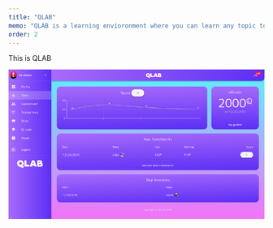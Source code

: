 ```yaml
---
title: "QLAB"
memo: "QLAB is a learning envioronment where you can learn any topic to earn points."
order: 2
---
```


This is QLAB

![image](./disp.png)